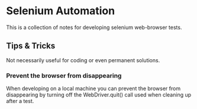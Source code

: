 # Selenium Automation
This is a collection of notes for developing selenium web-browser tests.

## Tips & Tricks
Not necessarily useful for coding or even permanent solutions.

### Prevent the browser from disappearing
When developing on a local machine you can prevent the browser from disappearing by turning off the WebDriver.quit() call
used when cleaning up after a test.
